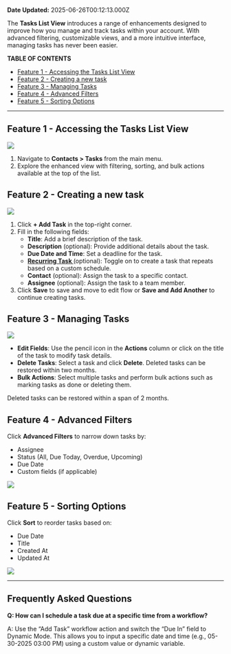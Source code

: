 **Date Updated:** 2025-06-26T00:12:13.000Z
  
  
The **Tasks List View** introduces a range of enhancements designed to improve how you manage and track tasks within your account. With advanced filtering, customizable views, and a more intuitive interface, managing tasks has never been easier.

  
**TABLE OF CONTENTS**

* [Feature 1 - Accessing the Tasks List View](#Feature-1---Accessing-the-Tasks-List-View)
* [Feature 2 - Creating a new task ](#Feature-2---Creating-a-new-task%C2%A0)
* [Feature 3 - Managing Tasks](#Feature-3---Managing-Tasks)
* [Feature 4 - Advanced Filters](#Feature-4---Advanced-Filters)
* [Feature 5 - Sorting Options](#Feature-5---Sorting-Options)

---

## Feature 1 - Accessing the Tasks List View

![](https://s3.amazonaws.com/cdn.freshdesk.com/data/helpdesk/attachments/production/155040018805/original/beZbCui3MRUyeesI5CRu-hKyOKUCZkhwLg.png?1737116275)

1. Navigate to **Contacts > Tasks** from the main menu.
2. Explore the enhanced view with filtering, sorting, and bulk actions available at the top of the list.

  
## Feature 2 - Creating a new task 

  
![](https://s3.amazonaws.com/cdn.freshdesk.com/data/helpdesk/attachments/production/155040018950/original/rprp4f3vFXQr7_fNJEAclRzvJ-Kv0Tncbw.png?1737116385)

1. Click **\+ Add Task** in the top-right corner.
2. Fill in the following fields:  
   * **Title**: Add a brief description of the task.  
   * **Description** (optional): Provide additional details about the task.  
   * **Due Date and Time**: Set a deadline for the task.  
   * **[Recurring Task ](https://help.gohighlevel.com/a/solutions/articles/155000003909?portalId=48000045315)**(optional): Toggle on to create a task that repeats based on a custom schedule.  
   * **Contact** (optional): Assign the task to a specific contact.  
   * **Assignee** (optional): Assign the task to a team member.
3. Click **Save** to save and move to edit flow or **Save and Add Another** to continue creating tasks.

  
## Feature 3 - Managing Tasks

![](https://s3.amazonaws.com/cdn.freshdesk.com/data/helpdesk/attachments/production/155040018986/original/Mx3vy2o0BtmhqtwWFE3QnMuNKG6qCzeQ8g.png?1737116438)

* **Edit Fields**: Use the pencil icon in the **Actions** column or click on the title of the task to modify task details.
* **Delete Tasks**: Select a task and click **Delete**. Deleted tasks can be restored within two months.
* **Bulk Actions**: Select multiple tasks and perform bulk actions such as marking tasks as done or deleting them.

  
Deleted tasks can be restored within a span of 2 months. 

  
## Feature 4 - Advanced Filters

Click **Advanced Filters** to narrow down tasks by:

* Assignee
* Status (All, Due Today, Overdue, Upcoming)
* Due Date
* Custom fields (if applicable)

![](https://s3.amazonaws.com/cdn.freshdesk.com/data/helpdesk/attachments/production/155040020206/original/JhVVTpYB-EWKxZMuzJ0a9PPYbjAQLJ78iQ.png?1737117308)

  
## Feature 5 - Sorting Options

Click **Sort** to reorder tasks based on:

* Due Date
* Title
* Created At
* Updated At

![](https://s3.amazonaws.com/cdn.freshdesk.com/data/helpdesk/attachments/production/155040020892/original/IOYRj0_pFi37FoNtFyn7QErnS9-CRGBn5w.png?1737117895)

---

## **Frequently Asked Questions**

  
**Q: How can I schedule a task due at a specific time from a workflow?**

A: Use the “Add Task” workflow action and switch the “Due In” field to Dynamic Mode. This allows you to input a specific date and time (e.g., 05-30-2025 03:00 PM) using a custom value or dynamic variable.